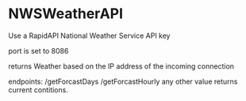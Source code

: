 # NWSWeatherAPI

Use a RapidAPI National Weather Service API key

port is set to 8086

returns Weather based on the IP address of the incoming connection

endpoints:
/getForcastDays
/getForcastHourly
any other value returns current contitions.
